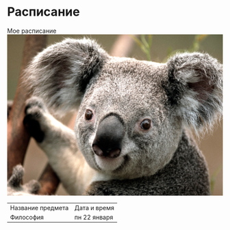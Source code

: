 # Расписание
Мое расписание
<img src="https://raw.githubusercontent.com/hennir/test/master/Koala.jpg" />
<table>
    <tr>
        <td>Название предмета</td>
      <td>Дата и время</td>
    </tr>
    <tr>
        <td>Философия</td>
        <td>пн 22 января</td>
    </tr>
</table>
